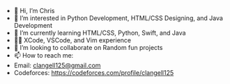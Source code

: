 - 👋 Hi, I’m Chris
- 👀 I’m interested in Python Development, HTML/CSS Designing, and Java Development
- 🌱 I’m currently learning HTML/CSS, Python, Swift, and Java
- 👨‍💻 XCode, VSCode, and Vim experience
- 💞️ I’m looking to collaborate on Random fun projects
- 📫 How to reach me:
- Email: clangell125@gmail.com
- Codeforces: https://codeforces.com/profile/clangell125

<!---
Clangell125/Clangell125 is a ✨ special ✨ repository because its `README.md` (this file) appears on your GitHub profile.
You can click the Preview link to take a look at your changes.
--->
